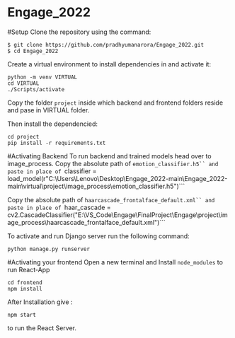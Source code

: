 # Engage_2022

#Setup
Clone the repository  using the command:
```
$ git clone https://github.com/pradhyumanarora/Engage_2022.git
$ cd Engage_2022
```

Create a virtual environment to install dependencies in and activate it:
```
python -m venv VIRTUAL
cd VIRTUAL
./Scripts/activate
```
Copy the folder ```project``` inside which backend and frontend folders reside and pase in VIRTUAL folder.

Then install the dependencied: 
```
cd project
pip install -r requirements.txt
```
#Activating Backend
To run backend and trained models head over to image_process.
Copy the absolute path of ```emotion_classifier.h5`` and paste in place of
```classifier = load_model(r"C:\Users\Lenovo\Desktop\Engage_2022-main\Engage_2022-main\virtual\project\image_process\emotion_classifier.h5")```

Copy the absolute path of ```haarcascade_frontalface_default.xml`` and paste in place of
```haar_cascade = cv2.CascadeClassifier("E:\VS_Code\Engage\FinalProject\Engage\project\image_process\haarcascade_frontalface_default.xml")```

To activate and run Django server run the following command:
```
python manage.py runserver
```

#Activating your frontend 
Open a new terminal and Install ```node_modules``` to run React-App
```
cd frontend
npm install
```
After Installation give :
```
npm start
``` 
to run the React Server.


